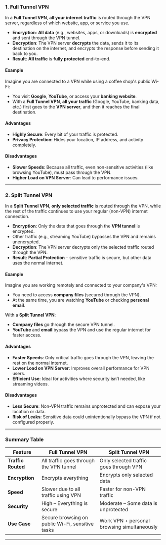 ### **1. Full Tunnel VPN**

In a **Full Tunnel VPN**, **all your internet traffic** is routed through the VPN server, regardless of which website, app, or service you use.

- **Encryption**: **All data** (e.g., websites, apps, or downloads) is **encrypted** and sent through the VPN tunnel.
- **Decryption**: The VPN server **decrypts** the data, sends it to its destination on the internet, and encrypts the response before sending it back to you.
- **Result**: **All traffic** is **fully protected** end-to-end.

#### **Example**

Imagine you are connected to a VPN while using a coffee shop's public Wi-Fi:

- You visit **Google**, **YouTube**, or access your **banking website**.
- With a **Full Tunnel VPN**, **all your traffic** (Google, YouTube, banking data, etc.) first goes to the **VPN server**, and then it reaches the final destination.

#### **Advantages**

- **Highly Secure**: Every bit of your traffic is protected.
- **Privacy Protection**: Hides your location, IP address, and activity completely.

#### **Disadvantages**

- **Slower Speeds**: Because all traffic, even non-sensitive activities (like browsing YouTube), must pass through the VPN.
- **Higher Load on VPN Server**: Can lead to performance issues.

---

### **2. Split Tunnel VPN**

In a **Split Tunnel VPN**, **only selected traffic** is routed through the VPN, while the rest of the traffic continues to use your regular (non-VPN) internet connection.

- **Encryption**: Only the data that goes through the **VPN tunnel** is encrypted.
- Other traffic (e.g., streaming YouTube) bypasses the VPN and remains unencrypted.
- **Decryption**: The VPN server decrypts only the selected traffic routed through the VPN.
- **Result**: **Partial Protection** – sensitive traffic is secure, but other data uses the normal internet.

#### **Example**

Imagine you are working remotely and connected to your company's VPN:

- You need to access **company files** (secured through the VPN).
- At the same time, you are watching **YouTube** or checking **personal email**.

With a **Split Tunnel VPN**:

- **Company files** go through the secure VPN tunnel.
- **YouTube** and **email** bypass the VPN and use the regular internet for faster access.

#### **Advantages**

- **Faster Speeds**: Only critical traffic goes through the VPN, leaving the rest on the normal internet.
- **Lower Load on VPN Server**: Improves overall performance for VPN users.
- **Efficient Use**: Ideal for activities where security isn’t needed, like streaming videos.

#### **Disadvantages**

- **Less Secure**: Non-VPN traffic remains unprotected and can expose your location or data.
- **Risk of Leaks**: Sensitive data could unintentionally bypass the VPN if not configured properly.

---

### **Summary Table**

|**Feature**|**Full Tunnel VPN**|**Split Tunnel VPN**|
|---|---|---|
|**Traffic Routed**|All traffic goes through the VPN tunnel|Only selected traffic goes through VPN|
|**Encryption**|Encrypts everything|Encrypts only selected data|
|**Speed**|Slower due to all traffic using VPN|Faster for non-VPN traffic|
|**Security**|High – Everything is secure|Moderate – Some data is unprotected|
|**Use Case**|Secure browsing on public Wi-Fi, sensitive tasks|Work VPN + personal browsing simultaneously|

---
